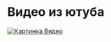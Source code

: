 # Видео из ютуба

[![Картинка Видео](https://searchthisweb.com/wallpaper/norway_3840x2160_nd99y.jpg)](https://youtu.be/UV0mhY2Dxr0)